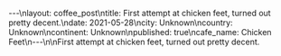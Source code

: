 ---\nlayout: coffee_post\ntitle: First attempt at chicken feet, turned out pretty decent.\ndate: 2021-05-28\ncity: Unknown\ncountry: Unknown\ncontinent: Unknown\npublished: true\ncafe_name: Chicken Feet\n---\n\nFirst attempt at chicken feet, turned out pretty decent.